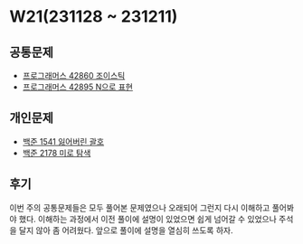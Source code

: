 # W21(231128 ~ 231211)

## 공통문제
- [프로그래머스 42860 조이스틱](https://school.programmers.co.kr/learn/courses/30/lessons/42860)
- [프로그래머스 42895 N으로 표현](https://school.programmers.co.kr/learn/courses/30/lessons/42895)

## 개인문제
- [백준 1541 잃어버린 괄호](https://www.acmicpc.net/problem/1541)
- [백준 2178 미로 탐색](https://www.acmicpc.net/problem/2178)

## 후기
이번 주의 공통문제들은 모두 풀어본 문제였으나 오래되어 그런지 다시 이해하고 풀어봐야 했다.
이해하는 과정에서 이전 풀이에 설명이 있었으면 쉽게 넘어갈 수 있었으나 주석을 달지 않아 좀 어려웠다.
앞으로 풀이에 설명을 열심히 쓰도록 하자.
